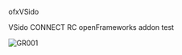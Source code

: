 ofxVSido

VSido CONNECT RC openFrameworks addon test
 
![GR001]( https://github.com/dotchang/ofxVSido/raw/master/ofxVSido.gif )